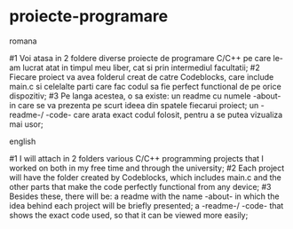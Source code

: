 # proiecte-programare

romana 

#1 Voi atasa in 2 foldere diverse proiecte de programare C/C++ pe care le-am lucrat atat in timpul meu liber, cat si prin intermediul facultatii;
#2 Fiecare proiect va avea folderul creat de catre Codeblocks, care include main.c si celelalte parti care fac codul sa fie perfect functional de pe orice dispozitiv;
#3 Pe langa acestea, o sa existe: un readme cu numele -about- in care se va prezenta pe scurt ideea din spatele fiecarui proiect; un -readme-/ -code- care arata exact codul folosit, pentru a se putea vizualiza mai usor;

english

#1 I will attach in 2 folders various C/C++ programming projects that I worked on both in my free time and through the university;
#2 Each project will have the folder created by Codeblocks, which includes main.c and the other parts that make the code perfectly functional from any device;
#3 Besides these, there will be: a readme with the name -about- in which the idea behind each project will be briefly presented; a -readme-/ -code- that shows the exact code used, so that it can be viewed more easily;
